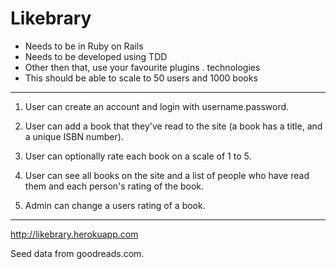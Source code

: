 # Likebrary

- Needs to be in Ruby on Rails
- Needs to be developed using TDD
- Other then that, use your favourite plugins . technologies
- This should be able to scale to 50 users and 1000 books

-----

1. User can create an account and login with username.password.

2. User can add a book that they've read to the site (a book has a title, and a unique ISBN number).

3. User can optionally rate each book on a scale of 1 to 5.

4. User can see all books on the site and a list of people who have read them and each person's rating of the book.

5. Admin can change a users rating of a book.

-----

http://likebrary.herokuapp.com

Seed data from goodreads.com.
